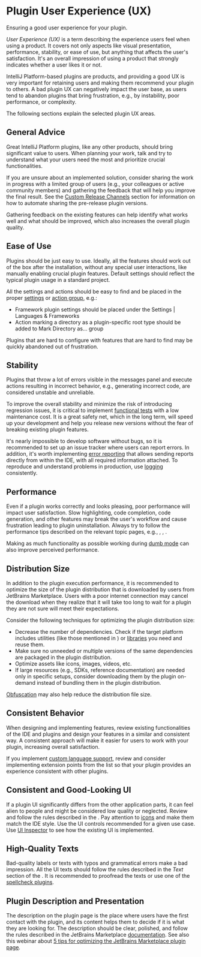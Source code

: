 <!-- Copyright 2000-2024 JetBrains s.r.o. and contributors. Use of this source code is governed by the Apache 2.0 license. -->

# Plugin User Experience (UX)

<link-summary>Ensuring a good user experience for your plugin.</link-summary>

_User Experience (UX)_ is a term describing the experience users feel when using a product.
It covers not only aspects like visual presentation, performance, stability, or ease of use, but anything that affects the user's satisfaction.
It's an overall impression of using a product that strongly indicates whether a user likes it or not.

IntelliJ Platform-based plugins are products, and providing a good UX is very important for retaining users and making them recommend your plugin to others.
A bad plugin UX can negatively impact the user base, as users tend to abandon plugins that bring frustration, e.g., by instability, poor performance, or complexity.

The following sections explain the selected plugin UX areas.

## General Advice

Great IntelliJ Platform plugins, like any other products, should bring significant value to users.
When planning your work, talk and try to understand what your users need the most and prioritize crucial functionalities.

If you are unsure about an implemented solution, consider sharing the work in progress with a limited group of users (e.g., your colleagues or active community members) and gathering the feedback that will help you improve the final result.
See the [Custom Release Channels](publishing_plugin.md#specifying-a-release-channel) section for information on how to automate sharing the pre-release plugin versions.

Gathering feedback on the existing features can help identify what works well and what should be improved, which also increases the overall plugin quality.

## Ease of Use

Plugins should be just easy to use.
Ideally, all the features should work out of the box after the installation, without any special user interactions, like manually enabling crucial plugin features.
Default settings should reflect the typical plugin usage in a standard project.

All the settings and actions should be easy to find and be placed in the proper [settings](settings.md) or [action group](grouping_action.md), e.g.:

* Framework plugin settings should be placed under the <ui-path>Settings | Languages & Frameworks</ui-path>
* Action marking a directory as a plugin-specific root type should be added to <ui-path>Mark Directory as...</ui-path> group

Plugins that are hard to configure with features that are hard to find may be quickly abandoned out of frustration.

## Stability

Plugins that throw a lot of errors visible in the messages panel and execute actions resulting in incorrect behavior, e.g., generating incorrect code, are considered unstable and unreliable.

To improve the overall stability and minimize the risk of introducing regression issues, it is critical to implement [functional tests](testing_plugins.md) with a low maintenance cost.
It is a great safety net, which in the long term, will speed up your development and help you release new versions without the fear of breaking existing plugin features.

It's nearly impossible to develop software without bugs, so it is recommended to set up an issue tracker where users can report errors.
In addition, it's worth implementing [error reporting](ide_infrastructure.md#error-reporting) that allows sending reports directly from within the IDE, with all required information attached.
To reproduce and understand problems in production, use [logging](ide_infrastructure.md#logging) consistently.

## Performance

Even if a plugin works correctly and looks pleasing, poor performance will impact user satisfaction.
Slow highlighting, code completion, code generation, and other features may break the user's workflow and cause frustration leading to plugin uninstallation.
Always try to follow the performance tips described on the relevant topic pages, e.g., [](psi_performance.md), [](threading_model.md#avoiding-ui-freezes), [](indexing_and_psi_stubs.md#improving-indexing-performance).

Making as much functionality as possible working during [dumb mode](indexing_and_psi_stubs.md#dumb-mode) can also improve perceived performance.

## Distribution Size

In addition to the plugin execution performance, it is recommended to optimize the size of the plugin distribution that is downloaded by users from JetBrains Marketplace.
Users with a poor internet connection may cancel the download when they realize that it will take too long to wait for a plugin they are not sure will meet their expectations.

Consider the following techniques for optimizing the plugin distribution size:

* Decrease the number of dependencies. Check if the target platform includes utilities (like those mentioned in [](ui_faq.md)) or [libraries](api_changes_list.md#bundled-library-updates) you need and reuse them.
* Make sure no unneeded or multiple versions of the same dependencies are packaged in the plugin distribution.
* Optimize assets like icons, images, videos, etc.
* If large resources (e.g., SDKs, reference documentation) are needed only in specific setups, consider downloading them by the plugin on-demand instead of bundling them in the plugin distribution.

[Obfuscation](https://plugins.jetbrains.com/docs/marketplace/obfuscate-the-plugin.html) may also help reduce the distribution file size.

## Consistent Behavior

When designing and implementing features, review existing functionalities of the IDE and plugins and design your features in a similar and consistent way.
A consistent approach will make it easier for users to work with your plugin, increasing overall satisfaction.

If you implement [custom language support](custom_language_support.md), review and consider implementing extension points from the [](additional_minor_features.md) list so that your plugin provides an experience consistent with other plugins.

## Consistent and Good-Looking UI

If a plugin UI significantly differs from the other application parts, it can feel alien to people and might be considered low quality or neglected.
Review and follow the rules described in the [](ui_guidelines_welcome.topic).
Pay attention to [icons](icons_style.md) and make them match the IDE style.
Use the UI controls recommended for a given use case.
Use [UI Inspector](internal_ui_inspector.md) to see how the existing UI is implemented.

## High-Quality Texts

Bad-quality labels or texts with typos and grammatical errors make a bad impression.
All the UI texts should follow the rules described in the _Text_ section of the [](ui_guidelines_welcome.topic).
It is recommended to proofread the texts or use one of the [spellcheck plugins](https://plugins.jetbrains.com/search?tags=Spellcheck).

## Plugin Description and Presentation

The description on the plugin page is the place where users have the first contact with the plugin, and its content helps them to decide if it is what they are looking for.
The description should be clear, polished, and follow the rules described in the JetBrains Marketplace [documentation](https://plugins.jetbrains.com/docs/marketplace/plugin-overview-page.html#plugin-description).
See also this webinar about [5 tips for optimizing the JetBrains Marketplace plugin page](https://youtu.be/oB1GA9JeeiY?t=52).
